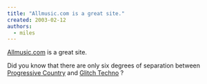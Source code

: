 ```yaml
---
title: "Allmusic.com is a great site."
created: 2003-02-12
authors: 
  - miles
---
```


[Allmusic.com](http://www.allmusic.com/mus_maps.html) is a great site.  

Did you know that there are only six degrees of separation between [Progressive Country](http://www.allmusic.com/cg/amg.dll?p=amg&uid=4:18:15|AM&sql=C108) and [Glitch Techno](http://www.allmusic.com/cg/amg.dll?p=amg&uid=4:18:15|AM&sql=C11635) ?
